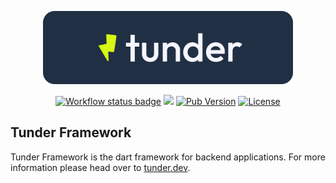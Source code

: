 <p align="center">
    <a href="https://tunder.dev" target="_blank">
        <img src="https://raw.githubusercontent.com/tunder-team/tunder/main/assets/logo-with-bg.svg" width="400">
    </a>
</p>

<p align="center">
<a href="https://github.com/tunder-team/tunder/actions"><img src="https://github.com/tunder-team/tunder/actions/workflows/ci.yaml/badge.svg?branch=main" alt="Workflow status badge" loading="lazy"></a>
<a href="https://github.com/tunder-team/tunder/actions"><img src="https://img.shields.io/badge/Coverage-100%25-brightgreen"></a>
<a href="https://pub.dev/packages/tunder"><img src="https://img.shields.io/pub/v/tunder" alt="Pub Version"></a>
<a href="https://github.com/tunder-team/tunder/blob/main/LICENSE"><img src="https://img.shields.io/github/license/tunder-team/tunder" alt="License"></a>
</p>

## Tunder Framework
Tunder Framework is the dart framework for backend applications. For more information please head over to [tunder.dev](https://tunder.dev/).

